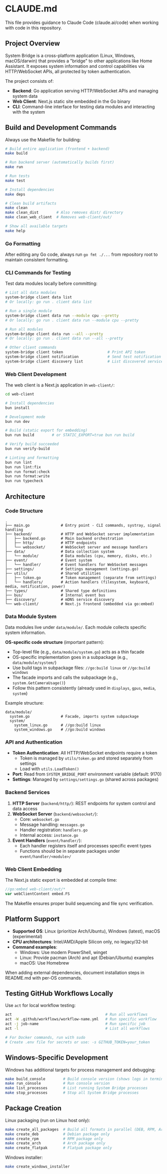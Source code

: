 # CLAUDE.md

This file provides guidance to Claude Code (claude.ai/code) when working with code in this repository.

## Project Overview

System Bridge is a cross-platform application (Linux, Windows, macOS/darwin) that provides a "bridge" to other applications like Home Assistant. It exposes system information and control capabilities via HTTP/WebSocket APIs, all protected by token authentication.

The project consists of:
- **Backend**: Go application serving HTTP/WebSocket APIs and managing system data
- **Web Client**: Next.js static site embedded in the Go binary
- **CLI**: Command-line interface for testing data modules and interacting with the system

## Build and Development Commands

Always use the Makefile for building:

```bash
# Build entire application (frontend + backend)
make build

# Run backend server (automatically builds first)
make run

# Run tests
make test

# Install dependencies
make deps

# Clean build artifacts
make clean
make clean_dist        # Also removes dist/ directory
make clean_web_client  # Removes web-client/out/

# Show all available targets
make help
```

### Go Formatting

After editing any Go code, always run `go fmt ./...` from repository root to maintain consistent formatting.

### CLI Commands for Testing

Test data modules locally before committing:

```bash
# List all data modules
system-bridge client data list
# Or locally: go run . client data list

# Run a single module
system-bridge client data run --module cpu --pretty
# Or locally: go run . client data run --module cpu --pretty

# Run all modules
system-bridge client data run --all --pretty
# Or locally: go run . client data run --all --pretty

# Other client commands
system-bridge client token                    # Print API token
system-bridge client notification             # Send test notification
system-bridge client discovery list           # List discovered services
```

### Web Client Development

The web client is a Next.js application in `web-client/`:

```bash
cd web-client

# Install dependencies
bun install

# Development mode
bun run dev

# Build (static export for embedding)
bun run build        # or STATIC_EXPORT=true bun run build

# Verify build succeeded
bun run verify-build

# Linting and formatting
bun run lint
bun run lint:fix
bun run format:check
bun run format:write
bun run typecheck
```

## Architecture

### Code Structure

```
.
├── main.go              # Entry point - CLI commands, systray, signal handling
├── backend/             # HTTP and WebSocket server implementation
│   ├── backend.go       # Main backend orchestration
│   ├── http/            # HTTP endpoints
│   └── websocket/       # WebSocket server and message handlers
├── data/                # Data collection system
│   └── module/          # Data modules (cpu, memory, disks, etc.)
├── event/               # Event system
│   └── handler/         # Event handlers for WebSocket messages
├── settings/            # Settings management (settings.go)
├── utils/               # Shared utilities
│   ├── token.go         # Token management (separate from settings)
│   └── handlers/        # Action handlers (filesystem, keyboard, media, notification, power)
├── types/               # Shared type definitions
├── bus/                 # Internal event bus
├── discovery/           # mDNS service discovery
└── web-client/          # Next.js frontend (embedded via go:embed)
```

### Data Module System

Data modules live under `data/module/`. Each module collects specific system information.

**OS-specific code structure** (important pattern):
- Top-level file (e.g., `data/module/system.go`) acts as a thin facade
- OS-specific implementation goes in a subpackage (e.g., `data/module/system/`)
- Use build tags in subpackage files: `//go:build linux` or `//go:build windows`
- The facade imports and calls the subpackage (e.g., `system.GetCameraUsage()`)
- Follow this pattern consistently (already used in `displays`, `gpus`, `media`, `system`)

Example structure:
```
data/module/
  system.go              # Facade, imports system subpackage
  system/
    system_linux.go      # //go:build linux
    system_windows.go    # //go:build windows
```

### API and Authentication

- **Token Authentication**: All HTTP/WebSocket endpoints require a token
  - Token is managed by `utils/token.go` and stored separately from settings
  - Load with `utils.LoadToken()`
- **Port**: Read from `SYSTEM_BRIDGE_PORT` environment variable (default: 9170)
- **Settings**: Managed by `settings/settings.go` (shared across packages)

### Backend Services

1. **HTTP Server** (`backend/http/`): REST endpoints for system control and data access
2. **WebSocket Server** (`backend/websocket/`):
   - Core: `websocket.go`
   - Message handling: `messages.go`
   - Handler registration: `handlers.go`
   - Internal access: `instance.go`
3. **Event Handlers** (`event/handler/`):
   - Each handler registers itself and processes specific event types
   - Functions should be in separate packages under `event/handler/<module>/`

### Web Client Embedding

The Next.js static export is embedded at compile time:
```go
//go:embed web-client/out/*
var webClientContent embed.FS
```

The Makefile ensures proper build sequencing and file sync verification.

## Platform Support

- **Supported OS**: Linux (prioritize Arch/Ubuntu), Windows (latest), macOS (experimental)
- **CPU architectures**: Intel/AMD/Apple Silicon only, no legacy/32-bit
- **Command examples**:
  - Windows: Use modern PowerShell, winget
  - Linux: Provide pacman (Arch) and apt (Debian/Ubuntu) examples
  - macOS: Use Homebrew

When adding external dependencies, document installation steps in README.md with per-OS commands.

## Testing GitHub Workflows Locally

Use `act` for local workflow testing:

```bash
act                                          # Run all workflows
act -W .github/workflows/workflow-name.yml   # Run specific workflow
act -j job-name                              # Run specific job
act -l                                       # List all workflows

# For Docker commands, run with sudo
# Create .env file for secrets or use: -s GITHUB_TOKEN=your_token
```

## Windows-Specific Development

Windows has additional targets for process management and debugging:

```bash
make build_console        # Build console version (shows logs in terminal)
make run_console          # Run console version
make list_processes       # List running System Bridge processes
make stop_processes       # Stop all System Bridge processes
```

## Package Creation

Linux packaging (run on Linux host only):

```bash
make create_all_packages  # Build all formats in parallel (DEB, RPM, Arch, Flatpak)
make create_deb           # Debian package only
make create_rpm           # RPM package only
make create_arch          # Arch package only
make create_flatpak       # Flatpak package only
```

Windows installer:

```bash
make create_windows_installer
```
